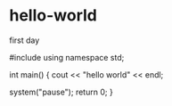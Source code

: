 # hello-world
first day

#include <iostream>
using namespace std;
  
int main()
{
  cout << "hello world" << endl;
  
  system("pause");
  return 0;
}
